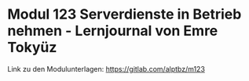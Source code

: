 # Modul 123 Serverdienste in Betrieb nehmen - Lernjournal von Emre Tokyüz

Link zu den Modulunterlagen: <https://gitlab.com/alptbz/m123>


